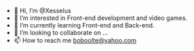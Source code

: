 - 👋 Hi, I’m @Xesselus
- 👀 I’m interested in Front-end development and video games.
- 🌱 I’m currently learning Front-end and Back-end.
- 💞️ I’m looking to collaborate on ...
- 📫 How to reach me boboolte@yahoo.com

<!---
Xesselus/Xesselus is a ✨ special ✨ repository because its `README.md` (this file) appears on your GitHub profile.
You can click the Preview link to take a look at your changes.
--->
